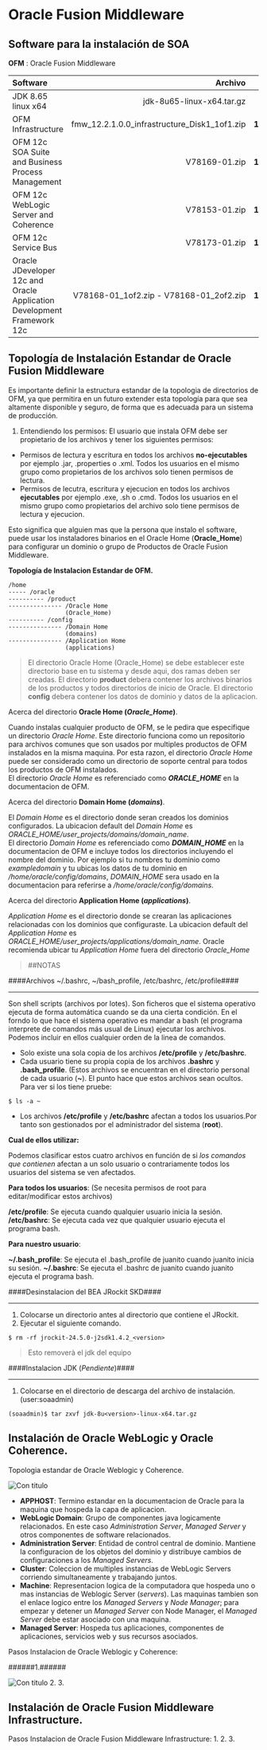 Oracle Fusion Middleware  
===
Software para la instalación de SOA
---
**OFM** : Oracle Fusion Middleware

| Software | Archivo | Version |
| :------- | -----: | -----: |
| JDK 8.65 linux x64|jdk-8u65-linux-x64.tar.gz| **8.65** |
| OFM Infrastructure | fmw_12.2.1.0.0\_infrastructure\_Disk1\_1of1.zip | **12.2.1.0.0**
| OFM 12c SOA Suite and Business Process Management | V78169-01.zip | **12.2.1.0.0** |
|OFM 12c WebLogic Server and Coherence| V78153-01.zip | **12.2.1.0.0** |
| OFM 12c Service Bus | V78173-01.zip | **12.2.1.0.0** |
|Oracle JDeveloper 12c and Oracle Application Development Framework 12c | V78168-01_1of2.zip -  V78168-01_2of2.zip | **12.2.1.0.0**|

Topología de Instalación Estandar de Oracle Fusion Middleware
---  
Es importante definir la estructura estandar de la topologia de directorios de OFM, ya que permitira en un futuro extender esta topología para que sea altamente disponible y seguro, de forma que es adecuada para un sistema de producción.

1. Entendiendo los permisos:
El usuario que instala OFM debe ser propietario de los archivos y tener los siguientes permisos:
  + Permisos de lectura y escritura en todos los archivos **no-ejecutables** por ejemplo .jar, .properties o .xml.  Todos los usuarios en el mismo grupo como propietarios de los archivos solo tienen permisos de lectura.
  + Permisos de lecutra, escritura y ejecucion en todos los archivos **ejecutables** por ejemplo .exe, .sh o .cmd. Todos los usuarios en el mismo grupo como propietarios del archivo solo tiene permisos de lectura y ejecucion.

Esto significa que alguien mas que la persona que instalo el software, puede usar los instaladores binarios en el Oracle Home (**Oracle_Home**) para configurar un dominio o grupo de Productos de Oracle Fusion Middleware.

**Topología de Instalacion Estandar de OFM.**
```
/home
----- /oracle
---------- /product
--------------- /Oracle Home
                (Oracle_Home)
---------- /config
--------------- /Domain Home
                (domains)
--------------- /Application Home
                (applications)
```

>El directorio Oracle Home (Oracle_Home) se debe establecer este directorio base en tu sistema y desde aqui, dos ramas deben ser creadas. El directorio **product** debera contener los archivos binarios de los productos y todos directorios de inicio de Oracle. El directorio **config** debera contener los datos de dominio y datos de la aplicacion.

Acerca del directorio **Oracle Home (_Oracle\_Home_)**.  

Cuando instalas cualquier producto de OFM, se le pedira que especifique un directorio _Oracle Home_. Este directorio funciona como un repositorio para archivos comunes que son usados por multiples productos de OFM instalados en la misma maquina. Por esta razon, el directorio _Oracle Home_ puede ser considerado como un directorio de soporte central para todos los productos de OFM instalados.  
El directorio _Oracle Home_ es referenciado como **_ORACLE\_HOME_** en la documentacion de OFM.

Acerca del directorio **Domain Home (_domains_)**.  

El _Domain Home_ es el directorio donde seran creados los dominios configurados. La ubicacion default del _Domain Home_ es _ORACLE\_HOME/user\_projects/domains/domain\_name_.  
El directorio _Domain Home_ es referenciado como **_DOMAIN\_HOME_** en la documentacion de OFM e incluye todos los directorios incluyendo el nombre del dominio. Por ejemplo si tu nombres tu dominio como _exampledomain_ y tu ubicas los datos de tu dominio en _/home/oracle/config/domains_, _DOMAIN\_HOME_ sera usado en la documentacion para referirse a _/home/oracle/config/domains_.  

Acerca del directorio **Application Home (_applications_)**.  

_Application Home_ es el directorio donde se crearan las aplicaciones relacionadas con los dominios que configuraste. La ubicacion default del _Application Home_ es _ORACLE\_HOME/user\_projects/applications/domain\_name_. Oracle recomienda ubicar tu _Application Home_ fuera del directorio _Oracle\_Home_  


>##NOTAS

####Archivos ~/.bashrc, ~/bash_profile, /etc/bashrc, /etc/profile####

---
Son shell scripts (archivos por lotes). Son ficheros que el sistema operativo ejecuta de forma automática cuando se da una cierta condición.
En el forndo lo que hace el sistema operativo es mandar a bash (el programa interprete de comandos más usual de Linux) ejecutar los archivos.
Podemos incluir en ellos cualquier orden de la linea de comandos.

+ Solo existe una sola copia de los archivos **/etc/profile** y **/etc/bashrc**.
+ Cada usuario tiene su propia copia de los archivos **.bashrc** y **.bash_profile**. (Estos archivos se encuentran en el directorio personal de cada usuario (**~**). El punto hace que estos archivos sean ocultos. Para ver si los tiene pruebe:
```shell
$ ls -a ~ 
```
+ Los archivos **/etc/profile** y **/etc/bashrc** afectan a todos los usuarios.Por tanto son gestionados por el administrador del sistema (**root**).

**Cual de ellos utilizar:**

Podemos clasificar estos cuatro archivos en función de si _los comandos que contienen_ afectan a un solo usuario o contrariamente todos los usuarios del sistema se ven afectados.

**Para todos los usuarios**: (Se necesita permisos de root para editar/modificar estos archivos)

**/etc/profile**: Se ejecuta cuando qualquier usuario inicia la sesión.
**/etc/bashrc**: Se ejecuta cada vez que qualquier usuario ejecuta el programa bash.

**Para nuestro usuario**:

**~/.bash_profile**: Se ejecuta el .bash_profile de juanito cuando juanito inicia su sesión.
**~/.bashrc**: Se ejecuta el .bashrc de juanito cuando juanito ejecuta el programa bash.

####Desinstalacion del BEA JRockit SKD####

--------

1. Colocarse un directorio antes al directorio que contiene el JRockit.
2. Ejecutar el siguiente comando.
```shell
$ rm -rf jrockit-24.5.0-j2sdk1.4.2_<version>
```
>Esto removerà el jdk del equipo

####Instalacion JDK (_Pendiente_)####

---------

1. Colocarse en el directorio de descarga del archivo de instalación. (user:soaadmin)

```shell
(soaadmin)$ tar zxvf jdk-8u<version>-linux-x64.tar.gz
```

Instalación de Oracle WebLogic y Oracle Coherence.
---  

Topologia estandar de Oracle Weblogic y Coherence.  

![Con titulo](http://drive.google.com/uc?export=view&id=0B43TL8clFj-nb2hUdl9iaWpORjQ "Topologia estandar Oracle Weblogic y Coherence")

+ **APPHOST**: Termino estandar en la documentacion de Oracle para la maquina que hospeda la capa de aplicacion.  
+ **WebLogic Domain**: Grupo de componentes java logicamente relacionados. En este caso _Administration Server_, _Managed Server_ y otros componentes de software relacionados.  
+ **Administration Server**: Entidad de control central de dominio. Mantiene la configuracion de los objetos del dominio y distribuye cambios de configuraciones a los _Managed Servers_.
+ **Cluster**: Coleccion de multiples instancias de WebLogic Servers corriendo simultaneamente y trabajando juntos.
+ **Machine**: Representacion logica de la computadora que hospeda uno o mas instancias de Weblogic Server (_servers_). Las maquinas tambien son el enlace logico entre los _Managed Servers_ y _Node Manager_; para empezar y detener un _Managed Server_ con Node Manager, el _Managed Server_ debe estar asociado con una maquina.
+ **Managed Server**: Hospeda tus aplicaciones, componentes de aplicaciones, servicios web y sus recursos asociados.

Pasos Instalacion de Oracle Weblogic y Coherence:

######1.######

![Con titulo](http://drive.google.com/uc?export=view&id=0B43TL8clFj-nbnZkMkhFdkZZdHM "Instalacion Oracle Weblogic y Coherence")
2.
3.


Instalación de Oracle Fusion Middleware Infrastructure.
---  

Pasos Instalacion de Oracle Fusion Middleware Infrastructure:
1.
2.
3.